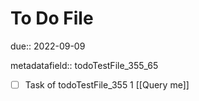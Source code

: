 # To Do File

due:: 2022-09-09

metadatafield:: todoTestFile_355_65

- [ ] Task of todoTestFile_355 1 [[Query me]]
